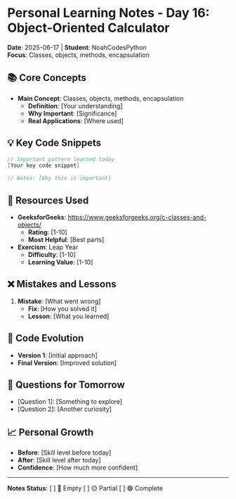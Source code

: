 # Personal Learning Notes - Day 16: Object-Oriented Calculator

**Date**: 2025-06-17 | **Student**: NoahCodesPython  
**Focus**: Classes, objects, methods, encapsulation

## 📚 Core Concepts
- **Main Concept**: Classes, objects, methods, encapsulation
  - **Definition**: [Your understanding]
  - **Why Important**: [Significance]
  - **Real Applications**: [Where used]

## 💡 Key Code Snippets
```cpp
// Important pattern learned today
[Your key code snippet]

// Notes: [Why this is important]
```

## 🔗 Resources Used
- **GeeksforGeeks**: https://www.geeksforgeeks.org/c-classes-and-objects/
  - **Rating**: [1-10]
  - **Most Helpful**: [Best parts]
- **Exercism**: Leap Year
  - **Difficulty**: [1-10]
  - **Learning Value**: [1-10]

## ❌ Mistakes and Lessons
1. **Mistake**: [What went wrong]
   - **Fix**: [How you solved it]
   - **Lesson**: [What you learned]

## 🚀 Code Evolution
- **Version 1**: [Initial approach]
- **Final Version**: [Improved solution]

## 🤔 Questions for Tomorrow
- [Question 1]: [Something to explore]
- [Question 2]: [Another curiosity]

## 📈 Personal Growth
- **Before**: [Skill level before today]
- **After**: [Skill level after today]
- **Confidence**: [How much more confident]

---
**Notes Status**: [ ] 🔴 Empty [ ] 🟡 Partial [ ] 🟢 Complete
